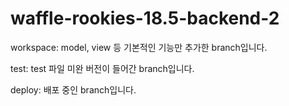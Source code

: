 # waffle-rookies-18.5-backend-2

workspace: model, view 등 기본적인 기능만 추가한 branch입니다.

test: test 파일 미완 버전이 들어간 branch입니다.

deploy: 배포 중인 branch입니다.
